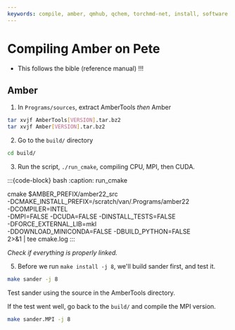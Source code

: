 ```yaml
---
keywords: compile, amber, qmhub, qchem, torchmd-net, install, software
---
```


# Compiling Amber on Pete

- This follows the bible (reference manual) !!!

## Amber 

1. In `Programs/sources`, extract AmberTools *then* Amber

```bash
tar xvjf AmberTools[VERSION].tar.bz2
tar xvjf Amber[VERSION].tar.bz2
```

2. Go to the `build/` directory

```bash
cd build/
```

3. Run the script, `./run_cmake`, compiling CPU, MPI, then CUDA.

:::{code-block} bash
:caption: run_cmake

  cmake $AMBER_PREFIX/amber22_src \
    -DCMAKE_INSTALL_PREFIX=/scratch/van/.Programs/amber22 \
    -DCOMPILER=INTEL \
    -DMPI=FALSE -DCUDA=FALSE -DINSTALL_TESTS=FALSE \
    -DFORCE_EXTERNAL_LIB=mkl \
    -DDOWNLOAD_MINICONDA=FALSE -DBUILD_PYTHON=FALSE \
    2>&1 | tee  cmake.log
:::

*Check if everything is properly linked.*

5. Before we run `make install -j 8`, we'll build sander first, and test it.

```bash
make sander -j 8
```
Test sander using the source in the AmberTools directory. 

If the test went well, go back to the `build/` and compile the MPI version.

```bash
make sander.MPI -j 8
```
